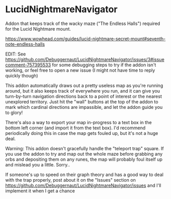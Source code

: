 # LucidNightmareNavigator
Addon that keeps track of the wacky maze ("The Endless Halls") required for the Lucid Nightmare mount.

https://www.wowhead.com/guides/lucid-nightmare-secret-mount#seventh-note-endless-halls

EDIT: See https://github.com/Debuggernaut/LucidNightmareNavigator/issues/3#issuecomment-757395533 for some debugging steps to 
try if the addon isn't working, or feel free to open a new issue (I might not have time to reply quickly though)

This addon automatically draws out a pretty useless map as you're running around, but it also keeps track of everywhere you run,
and it can give you turn-by-turn navigation directions back to a point of interest or the nearest unexplored territory.  Just hit
the "wall" buttons at the top of the addon to mark which cardinal directions are impassible, and let the addon guide you to glory!

There's also a way to export your map in-progress to a text box in the bottom left corner (and import it from the text box).  I'd 
recommend periodically doing this in case the map gets fouled up, but it's not a huge deal.

Warning: This addon doesn't gracefully handle the "teleport trap" square.  If you use the addon to try and map out the whole maze
before grabbing any orbs and depositing them on any runes, the map will probably foul itself up and mislead you a little.  Sorry..

If someone's up to speed on their graph theory and has a good way to deal with the trap properly, post about it on the "Issues"
section on https://github.com/Debuggernaut/LucidNightmareNavigator/issues and I'll implement it when I get a chance
